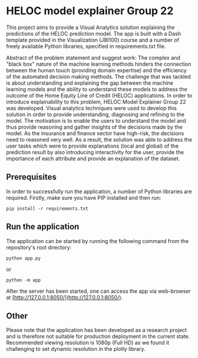 # HELOC model explainer Group 22

This project aims to provide a Visual Analytics solution explaining the 
predictions of the HELOC prediction model. The app is built with a Dash 
template provided in the Visualization (JBI100) course and a number of 
freely available Python libraries, specified in requirements.txt file.

Abstract of the problem statement and suggest work:
The complex and "black box" nature of the machine learning methods hinders 
the connection between the human touch (providing domain expertise)
and the efficiency of the automated decision making methods. 
The challenge that was tackled is about understanding 
and explaining the gap between the machine learning models 
and the ability to understand these models to address the outcome of 
the Home Equity Line of Credit (HELOC) applications. 
In order to introduce explainability to this problem, 
HELOC Model Explainer Group 22 was developed. 
Visual analytics techniques were used to develop this solution
in order to provide understanding, diagnosing and refining to the model. 
The motivation is to enable the users to understand the model 
and thus provide reasoning and gather insights of the decisions made by the model. 
As the insurance and finance sector have high-risk, 
the decisions need to reasoned very well. 
As a result, the solution was able to address the user tasks which were to provide explanations 
(local and global) of the prediction result by also introducing interactivity for the user, 
provide the importance of each attribute and provide an explanation of the dataset.

## Prerequisites
In order to successfully run the application, a number of Python libraries 
are required. Firstly, make sure you have PIP installed and then run:

```commandline
pip install -r requirements.txt
```

## Run the application
The application can be started by running the following command from the 
repository's root directory:

```commandline
python app.py
```

or 

```commandline
python -m app
```

After the server has been started, one can access the app via web-browser at 
[http://127.0.0.1:8050/](http://127.0.0.1:8050/).

## Other
Please note that the application has been developed as a research project 
and is therefore not suitable for production deployment in the current state.
Recommended viewing resolution is 1080p (Full HD) as we found it challenging 
to set dynamic resolution in the plotly library.
